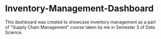 # Inventory-Management-Dashboard
This dashboard was created to showcase inventory management as a part of "Supply Chain Management" course taken by me in Semester 3 of Data Science.
